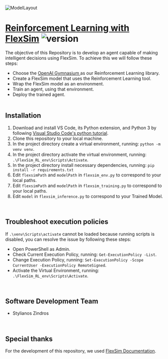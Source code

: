 ![ModelLayout](https://github.com/user-attachments/assets/65e31a9c-192a-4362-800a-4c26ce68e38d)

# [Reinforcement Learning with FlexSim]([https://hot.dit.hua.gr/](https://docs.flexsim.com/en/24.2/ModelLogic/ReinforcementLearning/KeyConcepts/KeyConcepts.html)) ![version](https://img.shields.io/badge/version-1.0.0-blue.svg)

The objective of this Repository is to develop an agent capable of making intelligent decisions using FlexSim. To achieve this we will follow these steps:
* Choose the [OpenAI Gymnasium ](https://gymnasium.farama.org/index.html) as our Reinforcement Learning library.
* Create a FlexSim model that uses the Reinforcement Learning tool.
* Wrap the FlexSim model as an environment.
* Train an agent, using that environment.
* Deploy the trained agent.
<br/><br/>

## Installation
1) Download and install VS Code, its Python extension, and Python 3 by following [Visual Studio Code's python tutorial](https://code.visualstudio.com/docs/python/python-tutorial).
2) Clone this repository to your local machine.
3) In the project directory create a virtual environment, running: `python -m venv venv`.
4) In the project directory activate the virtual environment, running: `.\FlexSim_RL_env\Scripts\Activate`.
5) In the project directory install necessary dependencies, running: `pip install -r requirements.txt`
6) Edit `flexsimPath` and `modelPath` in `flexsim_env.py` to correspond to your local paths.
7) Edit `flexsimPath` and `modelPath` in `flexsim_training.py` to correspond to your local paths.
8) Edit `model` in `flexsim_inference.py` to correspond to your Trained Model.
<br/>

## Troubleshoot execution policies
If `.\venv\Scripts\activate` cannot be loaded because running scripts is disabled, you can resolve the issue by following these steps:
* Open PowerShell as Admin.
* Check Current Execution Policy, running: `Get-ExecutionPolicy -List`.
* Change Execution Policy, running: `Set-ExecutionPolicy -Scope CurrentUser -ExecutionPolicy RemoteSigned`.
* Activate the Virtual Environment, running: `.\FlexSim_RL_env\Scripts\Activate`.
<br/>

## Software Development Team
* Stylianos Zindros
<br/>

## Special thanks
For the development of this repository, we used [FlexSim Documentation](https://docs.flexsim.com/en/24.2/Introduction/Welcome/Welcome.html).
